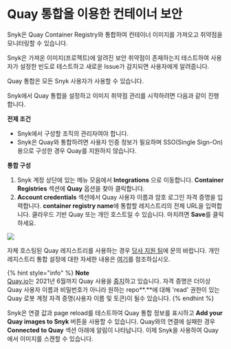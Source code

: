 # Quay 통합을 이용한 컨테이너 보안

Snyk은 Quay Container Registry와 통합하여 컨테이너 이미지를 가져오고 취약점을 모니터링할 수 있습니다.

Snyk은 가져온 이미지(프로젝트)에 알려진 보안 취약점이 존재하는지 테스트하여 사용자가 설정한 빈도로 테스트하고 새로운 Issue가 감지되면 사용자에게 알려줍니다.

Quay 통합은 모든 Snyk 사용자가 사용할 수 있습니다.

Snyk에서 Quay 통합을 설정하고 이미지 취약점 관리를 시작하려면 다음과 같이 진행합니다.

**전제 조건**

* Snyk에서 구성할 조직의 관리자여야 합니다.
* Snyk은 Quay와 통합하려면 사용자 인증 정보가 필요하며 SSO(Single Sign-On)용으로 구성한 경우 Quay를 지원하지 않습니다.

**통합 구성**

1. Snyk 계정 상단에 있는 메뉴 모음에서 **Integrations** 으로 이동합니다. **Container Registries** 섹션에 **Quay** 옵션을 찾아 클릭합니다.
2. **Account credentials** 섹션에서 Quay 사용자 이름과 암호 로그인 자격 증명을 입력합니다. **container registry name**에 통합할 레지스트리의 전체 URL을 입력합니다. 클라우드 기반 Quay 또는 개인 호스트일 수 있습니다. 마치려면 **Save**를 클릭하세요.

![](../../../../.gitbook/assets/mceclip1-10-.png)

자체 호스팅된 Quay 레지스트리를 사용하는 경우 [당사 지원 팀](https://support.snyk.io/hc/en-us/requests/new)에 문의 바랍니다. 개인 레지스트리 통합 설정에 대한 자세한 내용은 [여기](../../integrate-self-hosted-container-registries/snyk-integration-to-self-hosted-container-registries.md)를 참조하십시오.

{% hint style="info" %}
**Note**\
[Quay.io](http://quay.io)는 2021년 6월까지 Quay 사용을 [중지](https://access.redhat.com/articles/5925591)하고 있습니다. 자격 증명은 더이상 Quay 사용자 이름과 비밀번호가 아니라 원하는 repo\*\*.\*\*에 대해 'read' 권한이 있는 Quay 로봇 계정 자격 증명(사용자 이름 및 토큰)이 될수 있습니다.
{% endhint %}

Snyk은 연결 값과 page reload를 테스트하여 Quay 통합 정보를 표시하고 **Add your Quay images to Snyk** 버튼을 사용할 수 있습니다. Quay와의 연결에 실패한 경우 **Connected to Quay** 섹션 아래에 알림이 나타납니다. 이제 Snyk을 사용하여 Quay에서 이미지를 스캔할 수 있습니다.
